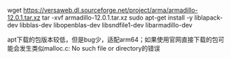 wget https://versaweb.dl.sourceforge.net/project/arma/armadillo-12.0.1.tar.xz
tar -xvf armadillo-12.0.1.tar.xz
sudo apt-get install -y liblapack-dev libblas-dev libopenblas-dev libsndfile1-dev libarmadillo-dev

apt下载的包版本较低，但是bug少，适配arm64；如果使用官网直接下载的包可能会发生类似malloc.c: No such file or directory的错误

